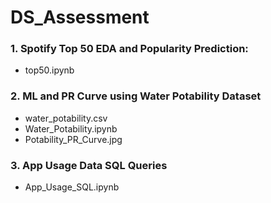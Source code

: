 # DS_Assessment

### 1. Spotify Top 50 EDA and Popularity Prediction:
  - top50.ipynb
### 2. ML and PR Curve using Water Potability Dataset
  - water_potability.csv
  - Water_Potability.ipynb
  - Potability_PR_Curve.jpg
### 3. App Usage Data SQL Queries
  - App_Usage_SQL.ipynb

